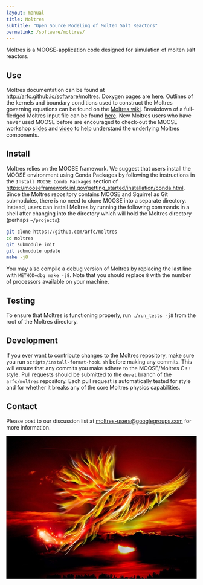 ```yaml
---
layout: manual
title: Moltres
subtitle: "Open Source Modeling of Molten Salt Reactors"
permalink: /software/moltres/
---
```


Moltres is a MOOSE-application code designed for simulation of molten salt
reactors.

## Use

Moltres documentation can be found at
http://arfc.github.io/software/moltres. Doxygen pages are
[here](https://arfc.github.io/moltres/classes.html).
Outlines of the kernels and boundary
conditions used to construct the Moltres governing equations can be found on the
[Moltres wiki](./wiki/). Breakdown of a
full-fledged Moltres input file can be found
[here](./wiki/input_example/). New Moltres
users who have never used MOOSE before are encouraged to check-out the MOOSE
workshop [slides](https://mooseframework.inl.gov/workshop/index.html#/) and
[video](https://www.youtube.com/watch?v=2tJwBsYaLaI)
to help understand the underlying Moltres components.

## Install

Moltres relies on the MOOSE framework. We suggest that users install the MOOSE
environment using Conda Packages by following the instructions in the `Install
MOOSE Conda Packages` section of
https://mooseframework.inl.gov/getting_started/installation/conda.html.
Since the Moltres repository contains MOOSE and Squirrel as Git
submodules, there is no need to clone MOOSE into a separate directory.
Instead, users can install Moltres by running the following commands in a shell
after changing into the directory which will hold the Moltres directory
(perhaps `~/projects`):

```bash
git clone https://github.com/arfc/moltres
cd moltres
git submodule init
git submodule update
make -j8
```

You may also compile a debug version of Moltres by replacing the last line with
`METHOD=dbg make
-j8`. Note that you should replace `8` with the number of processors available
on your machine.

## Testing

To ensure that Moltres is functioning properly, run `./run_tests -j8` from the
root of the Moltres directory.

## Development

If you ever want to
contribute changes to the Moltres repository, make sure you run
`scripts/install-format-hook.sh` before making any commits. This will ensure
that any commits you make adhere to the MOOSE/Moltres C++ style. Pull requests
should be submitted to the `devel` branch of the `arfc/moltres` repository. Each
pull request is automatically tested for style and for whether it breaks any of
the core Moltres physics capabilities.

## Contact

Please post to our discussion list at moltres-users@googlegroups.com for more
information.

![](phoenix_CC0.jpg)
